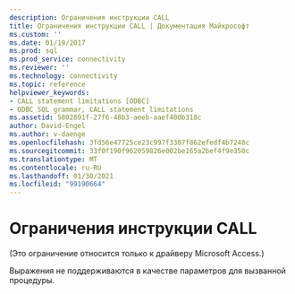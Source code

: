 ```yaml
---
description: Ограничения инструкции CALL
title: Ограничения инструкции CALL | Документация Майкрософт
ms.custom: ''
ms.date: 01/19/2017
ms.prod: sql
ms.prod_service: connectivity
ms.reviewer: ''
ms.technology: connectivity
ms.topic: reference
helpviewer_keywords:
- CALL statement limitations [ODBC]
- ODBC SQL grammar, CALL statement limitations
ms.assetid: 5802891f-27f6-48b3-aeeb-aaef400b318c
author: David-Engel
ms.author: v-daenge
ms.openlocfilehash: 3fd56e47725ce23c997f3307f862efedf4b7248c
ms.sourcegitcommit: 33f0f190f962059826e002be165a2bef4f9e350c
ms.translationtype: MT
ms.contentlocale: ru-RU
ms.lasthandoff: 01/30/2021
ms.locfileid: "99190664"
---
```

# <a name="call-statement-limitations"></a>Ограничения инструкции CALL
(Это ограничение относится только к драйверу Microsoft Access.)  
  
 Выражения не поддерживаются в качестве параметров для вызванной процедуры.

